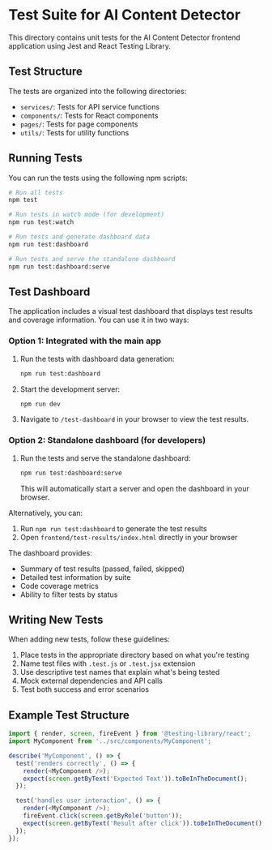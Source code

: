 # Test Suite for AI Content Detector

This directory contains unit tests for the AI Content Detector frontend application using Jest and React Testing Library.

## Test Structure

The tests are organized into the following directories:

- `services/`: Tests for API service functions
- `components/`: Tests for React components
- `pages/`: Tests for page components
- `utils/`: Tests for utility functions

## Running Tests

You can run the tests using the following npm scripts:

```bash
# Run all tests
npm test

# Run tests in watch mode (for development)
npm run test:watch

# Run tests and generate dashboard data
npm run test:dashboard

# Run tests and serve the standalone dashboard
npm run test:dashboard:serve
```

## Test Dashboard

The application includes a visual test dashboard that displays test results and coverage information. You can use it in two ways:

### Option 1: Integrated with the main app

1. Run the tests with dashboard data generation:
   ```bash
   npm run test:dashboard
   ```

2. Start the development server:
   ```bash
   npm run dev
   ```

3. Navigate to `/test-dashboard` in your browser to view the test results.

### Option 2: Standalone dashboard (for developers)

1. Run the tests and serve the standalone dashboard:
   ```bash
   npm run test:dashboard:serve
   ```
   This will automatically start a server and open the dashboard in your browser.

Alternatively, you can:
1. Run `npm run test:dashboard` to generate the test results
2. Open `frontend/test-results/index.html` directly in your browser

The dashboard provides:

- Summary of test results (passed, failed, skipped)
- Detailed test information by suite
- Code coverage metrics
- Ability to filter tests by status

## Writing New Tests

When adding new tests, follow these guidelines:

1. Place tests in the appropriate directory based on what you're testing
2. Name test files with `.test.js` or `.test.jsx` extension
3. Use descriptive test names that explain what's being tested
4. Mock external dependencies and API calls
5. Test both success and error scenarios

## Example Test Structure

```javascript
import { render, screen, fireEvent } from '@testing-library/react';
import MyComponent from '../src/components/MyComponent';

describe('MyComponent', () => {
  test('renders correctly', () => {
    render(<MyComponent />);
    expect(screen.getByText('Expected Text')).toBeInTheDocument();
  });

  test('handles user interaction', () => {
    render(<MyComponent />);
    fireEvent.click(screen.getByRole('button'));
    expect(screen.getByText('Result after click')).toBeInTheDocument();
  });
});
```